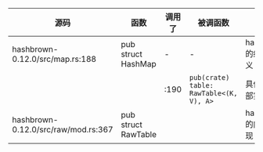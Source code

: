 
| 源码 | 函数 | 调用了 | 被调函数 | 说明 |
| ---- | ---- | ---- | ---- | ---- |
| hashbrown-0.12.0/src/map.rs:188 | pub struct HashMap | - | - | hashmap的结构定义 |
| | | :190 | `pub(crate) table: RawTable<(K, V), A>` | 具体的内部实现 |
| hashbrown-0.12.0/src/raw/mod.rs:367 | pub struct RawTable | | | hashtable的内部实现 |

